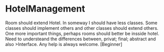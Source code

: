 # HotelManagement
 Room should extend Hotel. In someway I should have less classes.
 Some classes should implement others and other classes should extend others.
 One more important things, perhaps rooms should better be insside hotel.
 Need to understeand the differences between, privat; final; abstract and also >Interface. Any help is always welcome. [Beginner] 
